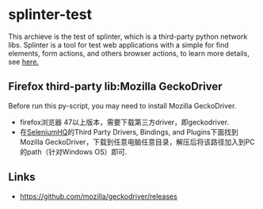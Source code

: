 # splinter-test
This archieve is the test of splinter, which is a third-party python network libs. Splinter is a tool for test web applications with a simple for find elements, form actions, and others browser actions, to learn more details, see [here.](https://pypi.python.org/pypi/splinter/)

## Firefox third-party lib:Mozilla GeckoDriver
Before run this py-script, you may need to install Mozilla GeckoDriver.

- firefox浏览器 47以上版本，需要下载第三方driver，即geckodriver.
- 在[SeleniumHQ](http://docs.seleniumhq.org/download/)的Third Party Drivers, Bindings, and Plugins下面找到Mozilla GeckoDriver，下载到任意电脑任意目录，解压后将该路径加入到PC的path（针对Windows OS）即可.

## Links
- https://github.com/mozilla/geckodriver/releases
